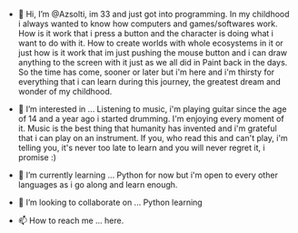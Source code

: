 - 👋 Hi, I’m @Azsolti, im 33 and just got into programming. In my childhood i always wanted to know how computers and games/softwares work. How is it work that i press a button and
     the character is doing what i want to do with it. How to create worlds with whole ecosystems in it or just how is it work that im just pushing the mouse button and i can draw
     anything to the screen with it just as we all did in Paint back in the days.
     So the time has come, sooner or later but i'm here and i'm thirsty for everything that i can learn during this journey, the greatest dream and wonder of my childhood.
     
- 👀 I’m interested in ... Listening to music, i'm playing guitar since the age of 14 and a year ago i started drumming. I'm enjoying every moment of it. Music is the best thing
      that humanity has invented and i'm grateful that i can play on an instrument. If you, who read this and can't play, i'm telling you, it's never too late to learn and you 
      will never regret it, i promise :)
- 🌱 I’m currently learning ...  Python for now but i'm open to every other languages as i go along and learn enough.
- 💞️ I’m looking to collaborate on ... Python learning
- 📫 How to reach me ... here. 

<!---
Azsolti/Azsolti is a ✨ special ✨ repository because its `README.md` (this file) appears on your GitHub profile.
You can click the Preview link to take a look at your changes.
--->
